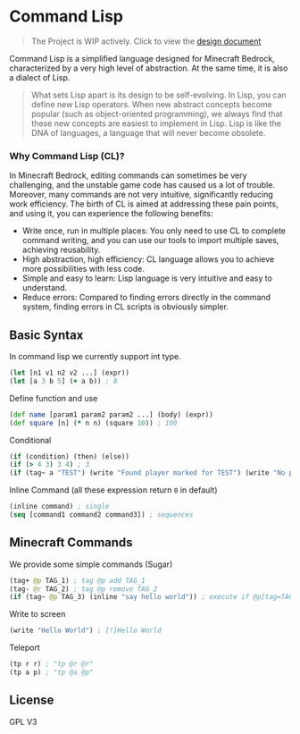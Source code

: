# Command Lisp
> The Project is WIP actively. Click to view the [design document](design.md)

Command Lisp is a simplified language designed for Minecraft Bedrock, characterized by a very high level of abstraction. At the same time, it is also a dialect of Lisp.

> What sets Lisp apart is its design to be self-evolving. In Lisp, you can define new Lisp operators. When new abstract concepts become popular (such as object-oriented programming), we always find that these new concepts are easiest to implement in Lisp. Lisp is like the DNA of languages, a language that will never become obsolete.

### Why Command Lisp (CL)?

In Minecraft Bedrock, editing commands can sometimes be very challenging, and the unstable game code has caused us a lot of trouble. Moreover, many commands are not very intuitive, significantly reducing work efficiency. The birth of CL is aimed at addressing these pain points, and using it, you can experience the following benefits:

- Write once, run in multiple places: You only need to use CL to complete command writing, and you can use our tools to import multiple saves, achieving reusability.
- High abstraction, high efficiency: CL language allows you to achieve more possibilities with less code.
- Simple and easy to learn: Lisp language is very intuitive and easy to understand.
- Reduce errors: Compared to finding errors directly in the command system, finding errors in CL scripts is obviously simpler.

## Basic Syntax
In command lisp we currently support int type.
```clojure
(let [n1 v1 n2 v2 ...] (expr))
(let [a 3 b 5] (+ a b)) ; 8
```

Define function and use
```clojure
(def name [param1 param2 param2 ...] (body) (expr))
(def square [n] (* n n) (square 10)) ; 100
```

Conditional
```clojure
(if (condition) (then) (else))
(if (> 4 3) 3 4) ; 3
(if (tag~ a "TEST") (write "Found player marked for TEST") (write "No player has the TEST tag"))
```

Inline Command (all these expression return `0` in default)
```clojure
(inline command) ; single
(seq [command1 command2 command3]) ; sequences
```

## Minecraft Commands
We provide some simple commands (Sugar)
```clojure
(tag+ @p TAG_1) ; tag @p add TAG_1
(tag- @r TAG_2) ; tag @p remove TAG_2
(if (tag~ @p TAG_3) (inline "say hello world")) ; execute if @p[tag=TAG_3] run say hello world
```

Write to screen
```clojure
(write "Hello World") ; [!]Hello World
```

Teleport

```clojure
(tp r r) ; "tp @r @r"
(tp a p) ; "tp @a @p"
```


## License
GPL V3

